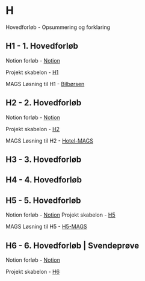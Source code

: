 # H

Hovedforløb - Opsummering og forklaring

## H1 - 1. Hovedforløb

Notion forløb - [Notion](https://mercantec.notion.site/h1)

Projekt skabelon - [H1](https://github.com/Mercantech/H1)

MAGS Løsning til H1 - [Bilbørsen](https://github.com/Mercantech/H1-Mags)

## H2 - 2. Hovedforløb

Notion forløb - [Notion](https://mercantec.notion.site/h2)

Projekt skabelon - [H2](https://github.com/Mercantech/H2)

MAGS Løsning til H2 - [Hotel-MAGS](https://github.com/Mercantech/H2-Mags)

## H3 - 3. Hovedforløb

## H4 - 4. Hovedforløb

## H5 - 5. Hovedforløb

Notion forløb - [Notion](https://mercantec.notion.site/h5)
Projekt skabelon - [H5](https://github.com/Mercantech/H5)

MAGS Løsning til H5 - [H5-MAGS](https://github.com/Mercantech/H5-Mags)

## H6 - 6. Hovedforløb | Svendeprøve

Notion forløb - [Notion](https://mercantec.notion.site/h6)

Projekt skabelon - [H6](https://github.com/Mercantech/H6)
